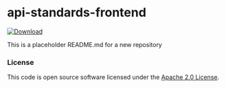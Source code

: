 
# api-standards-frontend

 [ ![Download](https://api.bintray.com/packages/hmrc/releases/api-standards-frontend/images/download.svg) ](https://bintray.com/hmrc/releases/api-standards-frontend/_latestVersion)

This is a placeholder README.md for a new repository

### License

This code is open source software licensed under the [Apache 2.0 License]("http://www.apache.org/licenses/LICENSE-2.0.html").
